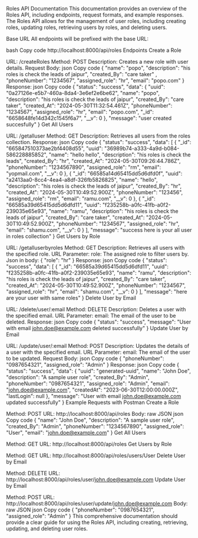 Roles API Documentation
This documentation provides an overview of the Roles API, including endpoints, request formats, and example responses. The Roles API allows for the management of user roles, including creating roles, updating roles, retrieving users by roles, and deleting users.

Base URL
All endpoints will be prefixed with the base URL:

bash
Copy code
http://localhost:8000/api/roles
Endpoints
Create a Role

URL: /createRoles
Method: POST
Description: Creates a new role with user details.
Request Body:
json
Copy code
{
    "name": "popo",
     "description": "his roles is check the leads of jaipur", 
     "created_By": "care taker"  ,
      "phoneNumber": "1234567", 
      "assigned_role": "hr", 
      "email": "popo.com" 
}
Response:
json
Copy code
{
    "status": "success",
    "data": {
        "uuid": "0a27126e-e5b7-460a-8da4-3e6ef2e6be62",
        "name": "popo",
        "description": "his roles is check the leads of jaipur",
        "created_By": "care taker",
        "created_At": "2024-05-30T11:32:54.461Z",
        "phoneNumber": "1234567",
        "assigned_role": "hr",
        "email": "popo.com",
        "_id": "6658648fe14d342c1545f6a7",
        "__v": 0
    },
    "message": "user created succesfully"
}
Get All Users

URL: /getalluser
Method: GET
Description: Retrieves all users from the roles collection.
Response:
json
Copy code
{
    "status": "success",
    "data": [
        {
            "_id": "665847510373ae2bf4408d55",
            "uuid": "36989b74-a333-4a9d-b084-586228885852",
            "name": "hello hello",
            "description": "his roles is check the leads",
            "created_By": "hr",
            "created_At": "2024-05-30T09:26:44.786Z",
            "phoneNumber": "1234567890",
            "assigned_role": "rm",
            "email": "yopmail.com",
            "__v": 0
        },
        {
            "_id": "66585a14d65415dd5d6dfd0f",
            "uuid": "a2413aa0-8cc4-4ea4-a8df-326fb5826825",
            "name": "hello",
            "description": "his roles is check the leads of jaipur",
            "created_By": "hr",
            "created_At": "2024-05-30T10:49:52.900Z",
            "phoneNumber": "123456",
            "assigned_role": "rm",
            "email": "ramu.com",
            "__v": 0
        },
        {
            "_id": "66585a39d65415dd5d6dfd11",
            "uuid": "f235258b-a0fc-41fb-a0f2-239035e65e93",
            "name": "ramu",
            "description": "his roles is check the leads of jaipur",
            "created_By": "care taker",
            "created_At": "2024-05-30T10:49:52.900Z",
            "phoneNumber": "1234567",
            "assigned_role": "hr",
            "email": "shamu.com",
            "__v": 0
        }
    ],
    "message": "success here is your all user in roles collection"
}
Get Users by Role

URL: /getalluserbyroles
Method: GET
Description: Retrieves all users with the specified role.
URL Parameter:
role: The assigned role to filter users by.
Json in body:
{
    "role": "hr" 
}
Response:
json
Copy code
{
    "status": "success",
    "data": [
        {
            "_id": "66585a39d65415dd5d6dfd11",
            "uuid": "f235258b-a0fc-41fb-a0f2-239035e65e93",
            "name": "ramu",
            "description": "his roles is check the leads of jaipur",
            "created_By": "care taker",
            "created_At": "2024-05-30T10:49:52.900Z",
            "phoneNumber": "1234567",
            "assigned_role": "hr",
            "email": "shamu.com",
            "__v": 0
        }
    ],
    "message": "here are your user with same roles"
}
Delete User by Email

URL: /delete/user/:email
Method: DELETE
Description: Deletes a user with the specified email.
URL Parameter:
email: The email of the user to be deleted.
Response:
json
Copy code
{
  "status": "success",
  "message": "User with email john.doe@example.com deleted successfully"
}
Update User by Email

URL: /update/user/:email
Method: POST
Description: Updates the details of a user with the specified email.
URL Parameter:
email: The email of the user to be updated.
Request Body:
json
Copy code
{
  "phoneNumber": "0987654321",
  "assigned_role": "Admin"
}
Response:
json
Copy code
{
  "status": "success",
  "data": {
    "uuid": "generated-uuid",
    "name": "John Doe",
    "description": "A sample user role",
    "created_By": "Admin",
    "phoneNumber": "0987654321",
    "assigned_role": "Admin",
    "email": "john.doe@example.com",
    "createdAt": "2023-06-30T12:00:00.000Z",
    "lastLogin": null
  },
  "message": "User with email john.doe@example.com updated successfully"
}
Example Requests with Postman
Create a Role

Method: POST
URL: http://localhost:8000/api/roles
Body: raw JSON
json
Copy code
{
  "name": "John Doe",
  "description": "A sample user role",
  "created_By": "Admin",
  "phoneNumber": "1234567890",
  "assigned_role": "User",
  "email": "john.doe@example.com"
}
Get All Users

Method: GET
URL: http://localhost:8000/api/roles
Get Users by Role

Method: GET
URL: http://localhost:8000/api/roles/users/User
Delete User by Email

Method: DELETE
URL: http://localhost:8000/api/roles/user/john.doe@example.com
Update User by Email

Method: POST
URL: http://localhost:8000/api/roles/user/update/john.doe@example.com
Body: raw JSON
json
Copy code
{
  "phoneNumber": "0987654321",
  "assigned_role": "Admin"
}
This comprehensive documentation should provide a clear guide for using the Roles API, including creating, retrieving, updating, and deleting user roles.